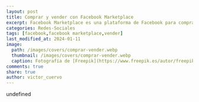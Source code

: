 ```yaml
---
layout: post
title: Comprar y vender con Facebook Marketplace
excerpt: Facebook Marketplace es una plataforma de Facebook para comprar y vender artículos en comunidades locales de manera segura y cómoda.
categories: Redes-Sociales
tags: [facebook,facebook marketplace,vender]
last_modified_at: 2024-01-11
image:
  path: /images/covers/comprar-vender.webp
  thumbnail: /images/covers/comprar-vender.webp
  caption: Fotografía de [Freepik](https://www.freepik.es/autor/freepik)
comments: true
share: true
author: victor_cuervo
---
```

undefined